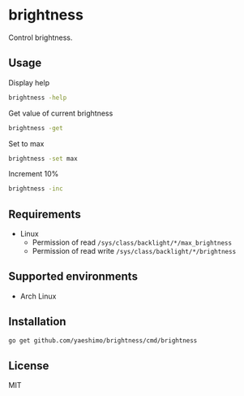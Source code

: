 # brightness

Control brightness.

## Usage

Display help

```sh
brightness -help
```

Get value of current brightness

```sh
brightness -get
```

Set to max

```sh
brightness -set max
```

Increment 10%

```sh
brightness -inc
```

## Requirements

- Linux
  - Permission of read `/sys/class/backlight/*/max_brightness`
  - Permission of read write `/sys/class/backlight/*/brightness`

## Supported environments

- Arch Linux

## Installation

```sh
go get github.com/yaeshimo/brightness/cmd/brightness
```

## License

MIT
